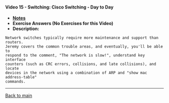 #### Video 15 - Switching: Cisco Switching - Day to Day

- **[Notes](notes.md)**
- **Exercise Answers (No Exercises for this Video)**
- **Description:**

```
Network switches typically require more maintenance and support than routers. 
Jeremy covers the common trouble areas, and eventually, you'll be able to 
respond to the comment, "The network is slow!", understand key interface 
counters (such as CRC errors, collisions, and late collisions), and locate 
devices in the network using a combination of ARP and "show mac address-table" 
commands.
```

---
 
[Back to main](https://github.com/rot0xd/CBTNuggets/blob/master/CCNA/ICND-1/README.md)

